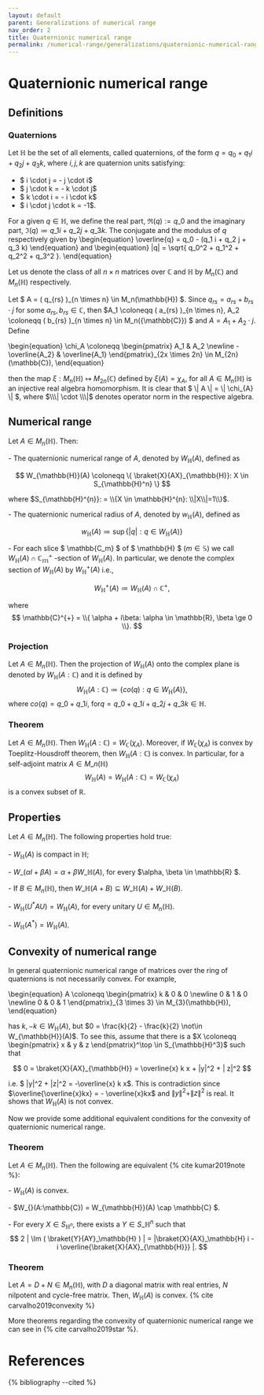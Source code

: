 ```yaml
---
layout: default
parent: Generalizations of numerical range
nav_order: 2
title: Quaternionic numerical range
permalink: /numerical-range/generalizations/quaternionic-numerical-range/
---
```

# Quaternionic numerical range

## Definitions

### Quaternions

Let $\mathbb{H}$ be the set of all elements, called quaternions, of the
form $q = q_{0}+q_{1}i+q_{2}j+q_{3}k$,  where $i,j,k$ are quaternion
units satisfying:
-  $ i \cdot j = - j \cdot i$
-  $ j \cdot k = - k \cdot j$
-  $ k \cdot i = - i \cdot k$
-  $ i \cdot j \cdot k = -1$.


For a given $q \in \mathbb{H}$, we define the real
part, $\Re (q):= q\_{0}$  and the imaginary part, $\Im (q)\coloneqq q\_{1}i+q\_{2}j+q\_{3}k$. The conjugate and the modulus of $q$ respectively given by
\begin{equation}
\overline{q} = q_0 - (q_1 i + q_2 j + q_3 k)
\end{equation}
and
\begin{equation}
|q| = \sqrt{ q_0^2 + q_1^2 + q_2^2 + q_3^2 }.
\end{equation}

Let us denote the class of all $n\times n$ matrices over $\mathbb{C}$
and $\mathbb{H}$ by $M_{n}(\mathbb{C})$ and $M_{n}(\mathbb{H})$
respectively.

Let $ A = \( q_{rs} \)\_{n \times n} \in M_n(\mathbb{H}) $.
Since
$q_{rs} = a_{rs} + b_{rs} \cdot j$  for some  $a_{rs}, b_{rs} \in \mathbb{C}$,
then
$A_1 \coloneqq \( a_{rs} \)\_{n \times n}, A_2 \coloneqq \( b_{rs} \)\_{n \times n} \in M_n({\mathbb{C}}) $ and $A = A_1 + A_2 \cdot j$. Define


\begin{equation}
\chi_A \coloneqq \begin{pmatrix} A_1 & A_2 \newline - \overline{A_2} & \overline{A_1} \end{pmatrix}\_{2x \times 2n} \in M_{2n}(\mathbb{C}),
\end{equation}

 then the map $\xi: M_n(\mathbb{H}) \mapsto M_{2n}(\mathbb{C})$
defined by $\xi(A) = \chi_A$, for all $A \in M_n(\mathbb{H})$ is an injective
real algebra homomorphism.
 It is clear that $ \\\| A \\\| = \\\| \chi_{A} \\\| $,
where $\\\| \cdot \\\|$ denotes operator norm in the respective algebra.

## Numerical range

Let $A \in M_{n}(\mathbb{H})$. Then:

\- The quaternionic numerical range of $A$, denoted by
$W_{\mathbb{H}}(A)$, defined as

$$
W_{\mathbb{H}}(A) \coloneqq \{  \braket{X}{AX}_{\mathbb{H}}: X \in S_{\mathbb{H}^n} \}
$$

 where $S_{\mathbb{H}^{n}}: = \\{X \in \mathbb{H}^{n}:
\\|X\\|=1\\}$.

\- The quaternionic numerical radius of $A$, denoted by
$w_{\mathbb{H}}(A)$, defined as

$$
w_{\mathbb{H}}(A) \coloneqq \sup \{ |q|: q \in W_{\mathbb{H}}(A) \}
$$

\- For each slice $ \mathbb{C_m} $ of  $ \mathbb{H} $ ($m \in \mathbb{S}$)
we call $W_{\mathbb{H}}(A) \cap \mathbb{C_m}^+$ -section of $W_{\mathbb{H}}(A)$.
In particular, we denote the complex section of $W_{\mathbb{H}}(A)$ by
$W_{\mathbb{H}}^{+}(A)$ i.e.,

$$
W_{\mathbb{H}}^{+}(A) \coloneqq W_{\mathbb{H}}(A) \cap \mathbb{C}^+,
$$

 where
 $$
 \mathbb{C}^{+} = \\{ \alpha + i\beta: \alpha \in \mathbb{R}, \beta \ge 0 \\}.
 $$



### Projection

Let $A \in M_{n}(\mathbb{H})$. Then the projection of
$W_{\mathbb{H}}(A)$ onto the complex plane is denoted by
$W_{\mathbb{H}}(A :\mathbb{C})$ and it is defined by
$$
W_{\mathbb{H}}(A :\mathbb{C}) \coloneqq \{  co(q): q \in W_{\mathbb{H}}(A) \},
$$
where $co(q) =
q\_{0}+q\_{1}i$, for$q = q\_{0}+q\_{1}i+q\_{2}j+q\_{3}k  \in \mathbb{H}$.

### Theorem

Let $A\in M_{n}(\mathbb{H})$. Then $W_{\mathbb{H}}(A:\mathbb{C}) =
W_{\mathbb{C}}(\chi_{A})$. Moreover, if $W_{\mathbb{C}}(\chi_{A})$ is
convex by Toeplitz-Housdroff theorem, then
$W_{\mathbb{H}}(A:\mathbb{C})$ is convex. In particular, for a
self-adjoint matrix $A \in   M\_{n}(\mathbb{H})$
$$
W_{\mathbb{H}}(A) = W_{\mathbb{H}}(A:\mathbb{C}) = W_{\mathbb{C}}(\chi_A)
$$
 is a convex subset of $\mathbb{R}$.

## Properties

Let $A \in M_{n}(\mathbb{H})$. The following properties hold true:

\- $W_{\mathbb{H}}(A)$ is compact in $\mathbb{H}$;

\- $W\_{}(\alpha I + \beta A) = \alpha + \beta W\_{\mathbb{H}}(A)$, for every $\alpha, \beta \in \mathbb{R} $.

\- If $B\in M_{n}(\mathbb{H})$, then $W\_{\mathbb{H}}(A+B) \subseteq W\_{\mathbb{H}}(A)+W\_{\mathbb{H}}(B)$.

\- $W_{\mathbb{H}}(U^{\ast}AU) = W_{\mathbb{H}}(A)$, for every unitary
$U \in M_{n}(\mathbb{H})$.

\- $W_{\mathbb{H}}(A^{\ast}) = W_{\mathbb{H}}(A)$.

## Convexity of numerical range

In general quaternionic numerical range of matrices over the ring of
quaternions is not necessarily convex. For example,


\begin{equation}
A \coloneqq \begin{pmatrix} k & 0 & 0 \newline 0 & 1 & 0 \newline 0 & 0 & 1 \end{pmatrix}\_{3 \times 3} \in M_{3}(\mathbb{H}),
\end{equation}



 has $k, -k \in
W_{\mathbb{H}}(A)$, but $0 = \frac{k}{2} - \frac{k}{2}  \not\in W_{\mathbb{H}}(A)$. To see this, assume that
there is a $X \coloneqq \begin{pmatrix} x & y & z  \end{pmatrix}^\top \in S_{\mathbb{H}^3}$
such that

$$
 0 = \braket{X}{AX}_{\mathbb{H}} = \overline{x} k x + |y|^2 +  | z|^2
$$

 i.e. $ \|y\|^2 + \|z\|^2 = -\overline{x} k x$. This is contradiction since $\overline{\overline{x}kx} = -
\overline{x}kx$ and $\|y\|^{2}+\|z\|^{2}$ is real. It shows that
$W_{\mathbb{H}}(A)$ is not convex.

Now we provide some additional equivalent conditions for the convexity
of quaternionic numerical range.

### Theorem

Let $A \in M_{n}(\mathbb{H})$. Then the following are equivalent
{% cite kumar2019note %}:

\- $W_{\mathbb{H}}(A)$ is convex.

\- $W\_{}(A:\mathbb{C}) = W_{\mathbb{H}}(A) \cap \mathbb{C} $.

\- For every $X \in S_{\mathbb{H}^{n}}$, there exists a $Y \in S\_{\mathbb{H}^{n}}$
such that
$$
2 |  \Im ( \braket{Y}{AY}_\mathbb{H}  ) | = |\braket{X}{AX}_\mathbb{H} i - i \overline{\braket{X}{AX}_{\mathbb{H}}}  |.
$$

### Theorem

Let $A=D+N \in M_n(\mathbb{H})$, with $D$ a diagonal matrix with real
entries, $N$ nilpotent and cycle-free matrix. Then, $W_{\mathbb{H}}(A)$
is convex. {% cite carvalho2019convexity %}

More theorems regarding the convexity of quaternionic numerical range we
can see in {% cite carvalho2019star %}.

# References

{% bibliography --cited %}




